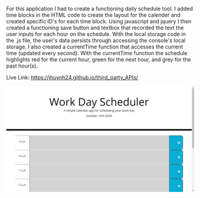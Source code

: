 For this application I had to create a functioning daily schedule tool. I added time blocks in the HTML code to create the layout for the calender and created specific ID's for each time block. Using javascript and jquery I then created a functioning save button and textbox that recorded the text the user inputs for each hour on the schedule. With the local storage code in the .js file, the user's data persists through accessing the console's local storage. I also created a currentTime function that accesses the current time (updated every second). With the currentTime function the schedule highlights red for the current hour, green for the next hour, and grey for the past hour(s).

Live Link: https://jhuynh24.github.io/third_party_APIs/

![screenshot](https://github.com/jhuynh24/third_party_APIs/blob/main/assets/screenshot.PNG)